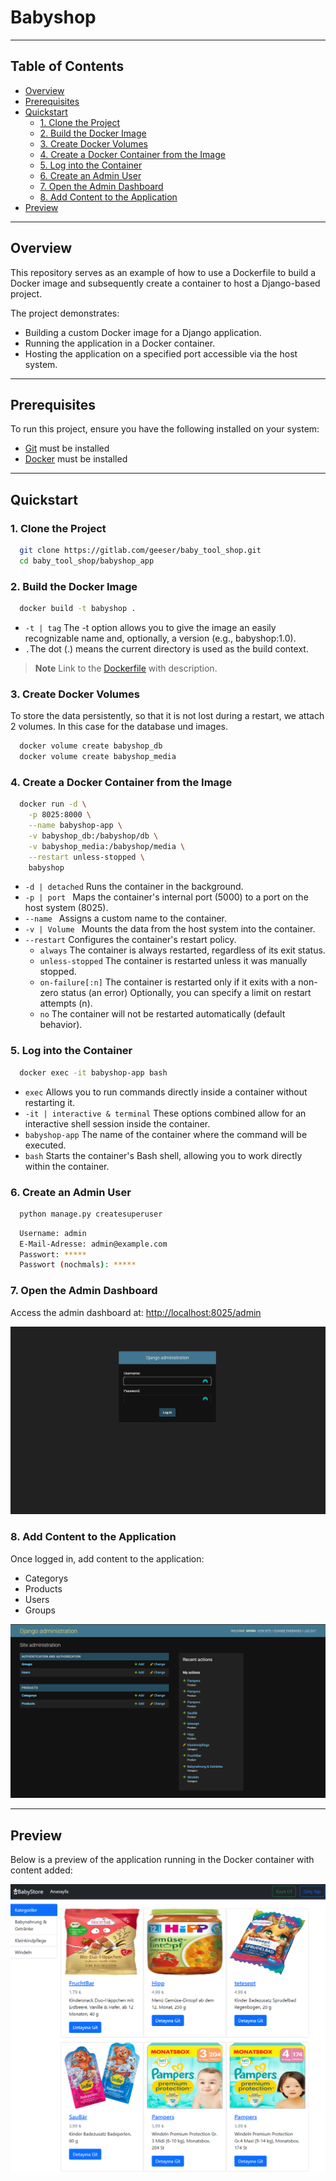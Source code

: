 # Babyshop

---

## Table of Contents

- [Overview](#overview)
- [Prerequisites](#prerequisites)
- [Quickstart](#quickstart)
    - [1. Clone the Project](#1-clone-the-project)
    - [2. Build the Docker Image](#2-build-the-docker-image)
    - [3. Create Docker Volumes](#3-create-docker-volumes)
    - [4. Create a Docker Container from the Image](#4-create-a-docker-container-from-the-image)
    - [5. Log into the Container](#5-log-into-the-container)
    - [6. Create an Admin User](#6-create-an-admin-user)
    - [7. Open the Admin Dashboard](#7-open-the-admin-dashboard)
    - [8. Add Content to the Application](#8-add-content-to-the-application)
- [Preview](#preview)

---

## Overview

This repository serves as an example of how to use a Dockerfile to build a Docker image and subsequently create a container to host a Django-based project.

The project demonstrates:

- Building a custom Docker image for a Django application.
- Running the application in a Docker container.
- Hosting the application on a specified port accessible via the host system.

---

## Prerequisites

To run this project, ensure you have the following installed on your system:

- [Git](https://git-scm.com/) must be installed
- [Docker](https://www.docker.com/) must be installed

---

## Quickstart

### 1. Clone the Project

```bash
  git clone https://gitlab.com/geeser/baby_tool_shop.git
  cd baby_tool_shop/babyshop_app
```

### 2. Build the Docker Image

```bash
  docker build -t babyshop .
```

- `-t | tag` The -t option allows you to give the image an easily recognizable name and, optionally, a version (e.g., babyshop:1.0).
- `.`The dot (.) means the current directory is used as the build context.

> **Note**
> Link to the [Dockerfile](https://gitlab.com/geeser/baby_tool_shop/-/blob/main/babyshop_app/Dockerfile?ref_type=heads) with description.

### 3. Create Docker Volumes

To store the data persistently, so that it is not lost during a restart, we attach 2 volumes.
In this case for the database und images.

```bash
  docker volume create babyshop_db
  docker volume create babyshop_media
```

### 4. Create a Docker Container from the Image

```bash
  docker run -d \
    -p 8025:8000 \
    --name babyshop-app \
    -v babyshop_db:/babyshop/db \
    -v babyshop_media:/babyshop/media \
    --restart unless-stopped \
    babyshop
```

- `-d | detached` Runs the container in the background.
- `-p | port ` Maps the container's internal port (5000) to a port on the host system (8025).
- `--name ` Assigns a custom name to the container.
- `-v | Volume ` Mounts the data from the host system into the container.
- `--restart` Configures the container's restart policy.
    - `always` The container is always restarted, regardless of its exit status.
    - `unless-stopped` The container is restarted unless it was manually stopped.
    - `on-failure[:n]` The container is restarted only if it exits with a non-zero status (an error)
      Optionally, you can specify a limit on restart attempts (n).
    - `no` The container will not be restarted automatically (default behavior).

### 5. Log into the Container

```bash
  docker exec -it babyshop-app bash
```

- `exec` Allows you to run commands directly inside a container without restarting it.
- `-it | interactive & terminal` These options combined allow for an interactive shell session inside the container.
- `babyshop-app` The name of the container where the command will be executed.
- `bash` Starts the container's Bash shell, allowing you to work directly within the container.

### 6. Create an Admin User

```bash
  python manage.py createsuperuser
```

```bash
  Username: admin
  E-Mail-Adresse: admin@example.com
  Passwort: *****
  Passwort (nochmals): *****
```

### 7. Open the Admin Dashboard

Access the admin dashboard at: [http://localhost:8025/admin](http://localhost:8025/admin)

![Admin Login](img/admin_login.png)

### 8. Add Content to the Application

Once logged in, add content to the application:

- Categorys
- Products
- Users
- Groups

![Application Preview](img/administration.png)

---

## Preview

Below is a preview of the application running in the Docker container with content added:

![Application Preview](img/shop.png)
